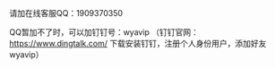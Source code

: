 请加在线客服QQ：1909370350

QQ暂加不了时，可以加钉钉号：wyavip （钉钉官网：https://www.dingtalk.com/  下载安装钉钉，注册个人身份用户，添加好友wyavip）
